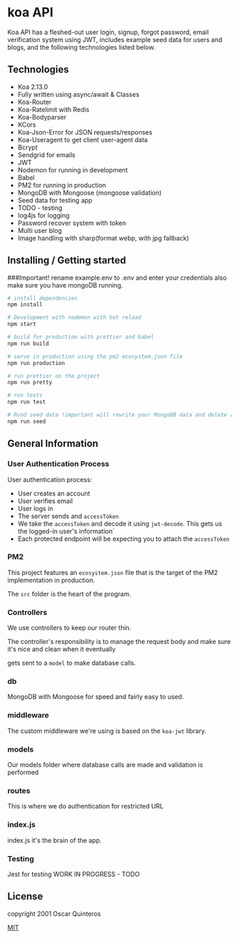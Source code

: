 
# koa API
Koa API has a fleshed-out user login, signup, forgot password, email verification system using JWT, includes example seed data for users and blogs, and the following technologies listed below.

## Technologies
- Koa 2.13.0
- Fully written using async/await & Classes
- Koa-Router
- Koa-Ratelimit with Redis
- Koa-Bodyparser
- KCors
- Koa-Json-Error for JSON requests/responses
- Koa-Useragent to get client user-agent data
- Bcrypt
- Sendgrid for emails
- JWT
- Nodemon for running in development
- Babel
- PM2 for running in production
- MongoDB with Mongoose (mongoose validation)
- Seed data for testing app
- TODO - testing
- log4js for logging
- Password recover system with token
- Multi user blog 
- Image handling with sharp(format webp, with jpg fallback)

## Installing / Getting started
###Important! rename example.env to .env and enter your credentials also make sure you have mongoDB running.

``` bash
# install dependencies
npm install

# Development with nodemon with hot reload
npm start

# build for production with prettier and babel
npm run build

# serve in production using the pm2 ecosystem.json file
npm run production

# run prettier on the project
npm run pretty

# run tests
npm run test

# Rund seed data !important will rewrite your MongoDB data and delete all uploaded images##
npm run seed
```

## General Information

### User Authentication Process

User authentication process:

- User creates an account
- User verifies email
- User logs in
- The server sends and `accessToken`
- We take the `accessToken` and decode it using `jwt-decode`. This gets us the logged-in user's information`
- Each protected endpoint will be expecting you to attach the `accessToken` 

### PM2

This project features an `ecosystem.json` file that is the target of the PM2 implementation in production.

The `src` folder is the heart of the program.

### Controllers

We use controllers to keep our router thin. 

The controller's responsibility is to manage the request body and make sure it's nice and clean when it eventually

gets sent to a `model` to make database calls.

### db

MongoDB with Mongoose for speed and fairly easy to used.

### middleware

The custom middleware we're using is based on the `koa-jwt` library.

### models

Our models folder where database calls are made and validation is performed

### routes

This is where we do authentication for restricted URL

### index.js

index.js it's the brain of the app.

### Testing

Jest for testing WORK IN PROGRESS - TODO 

## License

copyright 2001 Oscar Quinteros


[MIT](http://opensource.org/licenses/MIT)